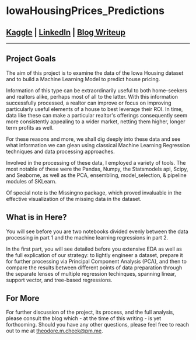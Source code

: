 # IowaHousingPrices_Predictions

## [Kaggle](https://www.kaggle.com/nickptaylor/iowa-house-prices) | [LinkedIn](https://www.linkedin.com/in/theodorecheek/) | [Blog Writeup](https://nycdatascience.com/blog/student-works/predicting-housing-vs-pca/)

-----------------------

## Project Goals

The aim of this project is to examine the data of the Iowa Housing dataset and to build a Machine Learning Model to predict house pricing.

Information of this type can be extraordinarily useful to both home-seekers and realtors alike, perhaps most of all to the latter. With this information successfully processed, a realtor can improve or focus on improving particularly useful elements of a house to best leverage their ROI. In time, data like these can make a particular realtor's offerings consequently seem more consistently appealing to a wider market, netting them higher, longer term profits as well.

For these reasons and more, we shall dig deeply into these data and see what information we can glean using classical Machine Learning Regression techniques and data processing approaches.

Involved in the processing of these data, I employed a variety of tools. The most notable of these were the Pandas, Numpy, the Statsmodels api, Scipy, and Seaborne, as well as the PCA, ensembling, model_selection, & pipeline modules of SKLearn. 

Of special note is the Missingno package, which proved invaluable in the effective visualization of the missing data in the dataset.

## What is in Here?

You will see before you are two notebooks divided evenly between the data processing in part 1 and the machine learning regressions in part 2.

In the first part, you will see detailed before you extensive EDA as well as the full explication of our strategy: to lightly engineer a dataset, prepare it for further processing via Principal Component Analysis (PCA), and then to compare the results between different points of data preparation through the separate lenses of multiple regression techinques, spanning linear, support vector, and tree-based regressions.

## For More
For further discussion of the project, its process, and the full analysis, please consult the blog which - at the time of this writing - is yet forthcoming. Should you have any other questions, please feel free to reach out to me at theodore.m.cheek@pm.me. 